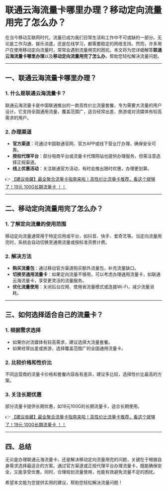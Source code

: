 # 联通云海流量卡哪里办理？移动定向流量用完了怎么办？

在当今移动互联网时代，流量已成为我们日常生活和工作中不可或缺的一部分。无论是工作沟通、娱乐消遣，还是在线学习，都需要稳定的网络支持。然而，许多用户在使用移动定向流量时，常常会遇到流量用完的困扰。本文将为您详细解答**联通云海流量卡哪里办理**以及**移动定向流量用完了怎么办**，帮助您轻松解决流量问题。

---

## 一、联通云海流量卡哪里办理？

### 1. 什么是联通云海流量卡？
联通云海流量卡是中国联通推出的一款高性价比流量套餐，专为需要大流量的用户设计。它支持全国通用流量，覆盖范围广，适合经常出差、旅游或对流媒体有较高需求的用户。

### 2. 办理渠道
- **官方渠道**：可通过中国联通官网、官方APP或线下营业厅办理，确保安全可靠。
- **授权代理平台**：部分电商平台或流量卡代理网站也提供办理服务，但需注意选择正规渠道。
- **线上优惠活动**：关注联通官方活动，有时会推出限时优惠，办理更划算。

👉 [【建议收藏】最全聚合流量卡指南来啦！高性价比流量卡推荐，看这个就够了！19元 100G长期流量卡 ！！](https://bit.ly/Liuliangka)

---

## 二、移动定向流量用完了怎么办？

### 1. 了解定向流量的使用范围
移动定向流量通常用于特定应用或平台，如抖音、快手、爱奇艺等。当定向流量用完时，系统会自动切换至通用流量或按标准资费计费。

### 2. 解决方法
- **购买流量包**：通过移动官方渠道购买额外流量包，补充流量缺口。
- **切换至通用流量卡**：如果定向流量不够用，可以考虑办理通用流量卡，如联通云海流量卡，享受更灵活的流量服务。
- **优化流量使用**：关闭后台应用、使用省流量模式或连接Wi-Fi，减少流量消耗。

---

## 三、如何选择适合自己的流量卡？

### 1. 根据需求选择
- 如果你对流媒体有较高需求，建议选择大流量套餐。
- 如果经常出差或旅游，选择覆盖范围广的全国通用流量卡。

### 2. 比较价格和性价比
不同运营商的流量卡价格和套餐内容各有差异，建议多比较，选择性价比最高的方案。

### 3. 关注长期优惠
部分流量卡提供长期优惠，如19元100G的长期流量卡，适合长期使用。

👉 [【建议收藏】最全聚合流量卡指南来啦！高性价比流量卡推荐，看这个就够了！19元 100G长期流量卡 ！！](https://bit.ly/Liuliangka)

---

## 四、总结

无论是办理联通云海流量卡，还是解决移动定向流量用完的问题，关键在于根据自身需求选择最适合的方案。通过官方渠道或正规代理平台办理流量卡，既能确保安全，又能享受优惠。同时，合理规划流量使用，也能有效避免流量不足的困扰。

希望本文能为您提供实用的建议，帮助您轻松解决流量问题！